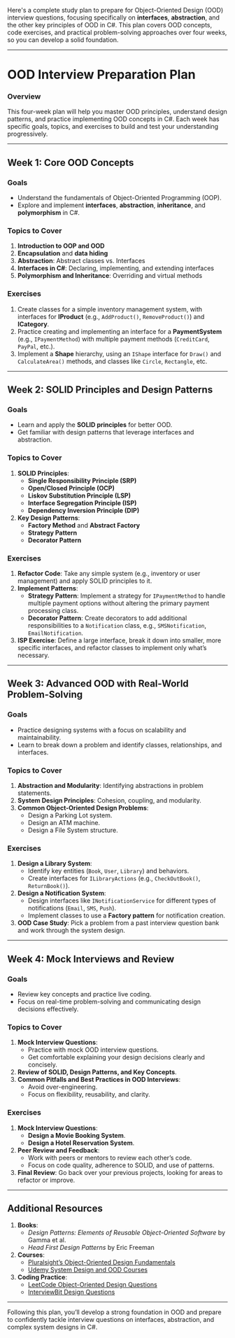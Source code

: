 Here's a complete study plan to prepare for Object-Oriented Design (OOD) interview questions, focusing specifically on **interfaces**, **abstraction**, and the other key principles of OOD in C#. This plan covers OOD concepts, code exercises, and practical problem-solving approaches over four weeks, so you can develop a solid foundation.

---

# OOD Interview Preparation Plan

### **Overview**

This four-week plan will help you master OOD principles, understand design patterns, and practice implementing OOD concepts in C#. Each week has specific goals, topics, and exercises to build and test your understanding progressively.

---

## **Week 1: Core OOD Concepts**

### **Goals**

- Understand the fundamentals of Object-Oriented Programming (OOP).
- Explore and implement **interfaces**, **abstraction**, **inheritance**, and **polymorphism** in C#.

### **Topics to Cover**

1. **Introduction to OOP and OOD**
2. **Encapsulation** and **data hiding**
3. **Abstraction**: Abstract classes vs. Interfaces
4. **Interfaces in C#**: Declaring, implementing, and extending interfaces
5. **Polymorphism and Inheritance**: Overriding and virtual methods

### **Exercises**

1. Create classes for a simple inventory management system, with interfaces for **IProduct** (e.g., `AddProduct()`, `RemoveProduct()`) and **ICategory**.
2. Practice creating and implementing an interface for a **PaymentSystem** (e.g., `IPaymentMethod`) with multiple payment methods (`CreditCard`, `PayPal`, etc.).
3. Implement a **Shape** hierarchy, using an `IShape` interface for `Draw()` and `CalculateArea()` methods, and classes like `Circle`, `Rectangle`, etc.

---

## **Week 2: SOLID Principles and Design Patterns**

### **Goals**

- Learn and apply the **SOLID principles** for better OOD.
- Get familiar with design patterns that leverage interfaces and abstraction.

### **Topics to Cover**

1. **SOLID Principles**:
   - **Single Responsibility Principle (SRP)**
   - **Open/Closed Principle (OCP)**
   - **Liskov Substitution Principle (LSP)**
   - **Interface Segregation Principle (ISP)**
   - **Dependency Inversion Principle (DIP)**
2. **Key Design Patterns**:
   - **Factory Method** and **Abstract Factory**
   - **Strategy Pattern**
   - **Decorator Pattern**

### **Exercises**

1. **Refactor Code**: Take any simple system (e.g., inventory or user management) and apply SOLID principles to it.
2. **Implement Patterns**:
   - **Strategy Pattern**: Implement a strategy for `IPaymentMethod` to handle multiple payment options without altering the primary payment processing class.
   - **Decorator Pattern**: Create decorators to add additional responsibilities to a `Notification` class, e.g., `SMSNotification`, `EmailNotification`.
3. **ISP Exercise**: Define a large interface, break it down into smaller, more specific interfaces, and refactor classes to implement only what’s necessary.

---

## **Week 3: Advanced OOD with Real-World Problem-Solving**

### **Goals**

- Practice designing systems with a focus on scalability and maintainability.
- Learn to break down a problem and identify classes, relationships, and interfaces.

### **Topics to Cover**

1. **Abstraction and Modularity**: Identifying abstractions in problem statements.
2. **System Design Principles**: Cohesion, coupling, and modularity.
3. **Common Object-Oriented Design Problems**:
   - Design a Parking Lot system.
   - Design an ATM machine.
   - Design a File System structure.

### **Exercises**

1. **Design a Library System**:
   - Identify key entities (`Book`, `User`, `Library`) and behaviors.
   - Create interfaces for `ILibraryActions` (e.g., `CheckOutBook()`, `ReturnBook()`).
2. **Design a Notification System**:
   - Design interfaces like `INotificationService` for different types of notifications (`Email`, `SMS`, `Push`).
   - Implement classes to use a **Factory pattern** for notification creation.
3. **OOD Case Study**: Pick a problem from a past interview question bank and work through the system design.

---

## **Week 4: Mock Interviews and Review**

### **Goals**

- Review key concepts and practice live coding.
- Focus on real-time problem-solving and communicating design decisions effectively.

### **Topics to Cover**

1. **Mock Interview Questions**:
   - Practice with mock OOD interview questions.
   - Get comfortable explaining your design decisions clearly and concisely.
2. **Review of SOLID, Design Patterns, and Key Concepts**.
3. **Common Pitfalls and Best Practices in OOD Interviews**:
   - Avoid over-engineering.
   - Focus on flexibility, reusability, and clarity.

### **Exercises**

1. **Mock Interview Questions**:
   - **Design a Movie Booking System**.
   - **Design a Hotel Reservation System**.
2. **Peer Review and Feedback**:
   - Work with peers or mentors to review each other’s code.
   - Focus on code quality, adherence to SOLID, and use of patterns.
3. **Final Review**: Go back over your previous projects, looking for areas to refactor or improve.

---

## **Additional Resources**

1. **Books**:
   - _Design Patterns: Elements of Reusable Object-Oriented Software_ by Gamma et al.
   - _Head First Design Patterns_ by Eric Freeman
2. **Courses**:
   - [Pluralsight’s Object-Oriented Design Fundamentals](https://www.pluralsight.com)
   - [Udemy System Design and OOD Courses](https://www.udemy.com)
3. **Coding Practice**:
   - [LeetCode Object-Oriented Design Questions](https://leetcode.com/problemset/all/)
   - [InterviewBit Design Questions](https://www.interviewbit.com/courses/system-design/)

---

Following this plan, you’ll develop a strong foundation in OOD and prepare to confidently tackle interview questions on interfaces, abstraction, and complex system designs in C#.
